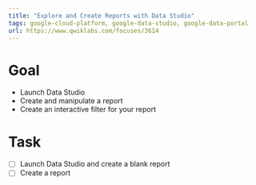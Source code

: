 ```yaml
---
title: "Explore and Create Reports with Data Studio"
tags: google-cloud-platform, google-data-studio, google-data-portal
url: https://www.qwiklabs.com/focuses/3614
---
```


# Goal
- Launch Data Studio
- Create and manipulate a report
- Create an interactive filter for your report

# Task
- [ ] Launch Data Studio and create a blank report
- [ ] Create a report
